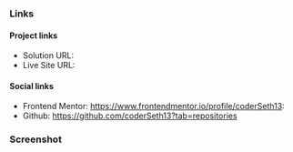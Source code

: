 ### Links

#### Project links

- Solution URL:
- Live Site URL:

#### Social links

- Frontend Mentor: https://www.frontendmentor.io/profile/coderSeth13:
- Github: https://github.com/coderSeth13?tab=repositories

### Screenshot
